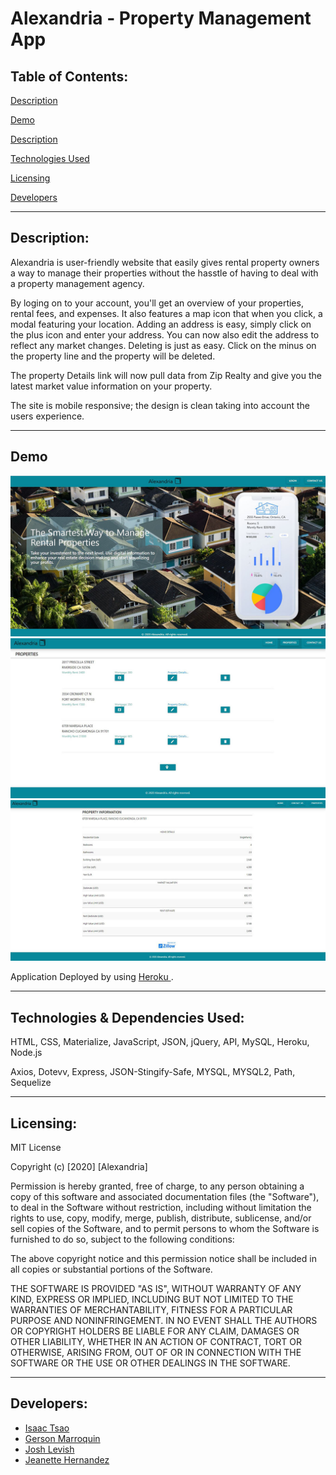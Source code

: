 
# Alexandria - Property Management App



## Table of Contents:

[Description](#Descripion)

[Demo](#Demo)

[Description](#Description)

[Technologies Used](#Techologies)

[Licensing](#Licensing)

[Developers](#Developers)



---
## Description:

Alexandria is user-friendly website that easily gives rental property owners a way to manage their properties without the hasstle of having to deal with a property management agency. 

By loging on to your account, you'll get an overview of your properties, rental fees, and expenses. It also features a map icon that when you click, a modal featuring your location. Adding an address is easy, simply click on the plus icon and enter your address. You can now also edit the address to reflect any market changes. 
Deleting is just as easy. Click on the minus on the property line and the property will be deleted. 

The property Details link will now pull data from Zip Realty and give you the latest market value information on your property.

The site is mobile responsive; the design is clean taking into account the users experience. 

--- 

## Demo 

![Screenshot](./public/images/demoImages/LandingPage.JPG)
![Properties](./public/images/demoImages/Properties.JPG)
![PropertyDetails](./public/images/demoImages/ProDetails.JPG)



Application Deployed by using <a href="https://mysterious-river-09583.herokuapp.com/"> Heroku </a>.


---
## Technologies & Dependencies Used:

HTML, CSS, Materialize, JavaScript, JSON, jQuery, API, MySQL, Heroku, Node.js

Axios, Dotevv, Express, JSON-Stingify-Safe, MYSQL, MYSQL2, Path, Sequelize

---


## Licensing:

MIT License

Copyright (c) [2020] [Alexandria]

Permission is hereby granted, free of charge, to any person obtaining a copy of this software and associated documentation files (the "Software"), to deal in the Software without restriction, including without limitation the rights to use, copy, modify, merge, publish, distribute, sublicense, and/or sell copies of the Software, and to permit persons to whom the Software is furnished to do so, subject to the following conditions:

The above copyright notice and this permission notice shall be included in all copies or substantial portions of the Software.

THE SOFTWARE IS PROVIDED "AS IS", WITHOUT WARRANTY OF ANY KIND, EXPRESS OR IMPLIED, INCLUDING BUT NOT LIMITED TO THE WARRANTIES OF MERCHANTABILITY, FITNESS FOR A PARTICULAR PURPOSE AND NONINFRINGEMENT. IN NO EVENT SHALL THE AUTHORS OR COPYRIGHT HOLDERS BE LIABLE FOR ANY CLAIM, DAMAGES OR OTHER LIABILITY, WHETHER IN AN ACTION OF CONTRACT, TORT OR OTHERWISE, ARISING FROM, OUT OF OR IN CONNECTION WITH THE SOFTWARE OR THE USE OR OTHER DEALINGS IN THE SOFTWARE.


---


## Developers: 

* <a href="https://github.com/leetsao1"> Isaac Tsao </a>
* <a href="https://github.com/goisonberry"> Gerson Marroquin </a>
* <a href="https://github.com/jdlevish"> Josh Levish </a>
* <a href="https://github.com/jeanhern81">Jeanette Hernandez </a>

